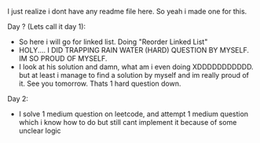I just realize i dont have any readme file here. So yeah i made one for this.

Day ? (Lets call it day 1):

- So here i will go for linked list. Doing "Reorder Linked List"
- HOLY.... I DID TRAPPING RAIN WATER (HARD) QUESTION BY MYSELF. IM SO PROUD OF MYSELF.
- I look at his solution and damn, what am i even doing XDDDDDDDDDDD. but at least i manage to find a solution by myself and im really proud of it. See you tomorrow. Thats 1 hard question down.

Day 2:

- I solve 1 medium question on leetcode, and attempt 1 medium question which i know how to do but still cant implement it because of some unclear logic
